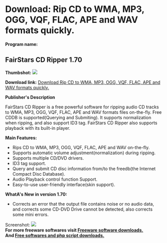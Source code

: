 # Download: Rip CD to WMA, MP3, OGG, VQF, FLAC, APE and WAV formats quickly.

**Program name:**

## FairStars CD Ripper 1.70

  
**Thumbshot:** ![](http://www.freewarefiles.com/screenshot/fairstarscdripper_md.jpg)   
  
**Download link:** [Download Rip CD to WMA, MP3, OGG, VQF, FLAC, APE and WAV formats quickly.](http://freesoftwares.boysofts.com/FairStars-CD-Ripper_program_43547.html)  
  


**Publisher's Description**  
  


FairStars CD Ripper is a free powerful software for ripping audio CD tracks to WMA, MP3, OGG, VQF, FLAC, APE and WAV formats files on-the-fly. Free CDDB is supported(Querying and Submiting). It supports normalization when ripping, and also support ID3 tag. FairStars CD Ripper also supports playback with its built-in player. 

**Main Features:**

  * Rips CD to WMA, MP3, OGG, VQF, FLAC, APE and WAV on-the-fly. 
  * Supports automatic volume adjustment(normalization) during ripping. 
  * Supports multiple CD/DVD drivers. 
  * ID3 tag support. 
  * Query and submit CD disc information from/to the freedb(the Internet Compact Disc Database). 
  * Audio Playback control function Support. 
  * Easy-to-use user-friendly interface(skin support). 

**WhatA's New in version 1.70:**

  * Corrects an error that the output file contains noise or no audio data, and corrects some CD-DVD Drive cannot be detected, also corrects some mini errors. 

  
  
Screenshot: ![](http://www.freewarefiles.com/screenshot/fairstarscdripper.jpg)   
**For more freeware softwares visit [Freeware software downloads.](http://freesoftwares.boysofts.com/)**   
**And [Free softwares and php script downloads.](http://www.boysofts.com/)**
